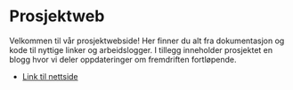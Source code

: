 # Prosjektweb

Velkommen til vår prosjektwebside! Her finner du alt fra dokumentasjon og kode til nyttige linker og arbeidslogger. I tillegg inneholder prosjektet en blogg hvor vi deler oppdateringer om fremdriften fortløpende.

- [Link til nettside](https://blogg.dugnadnett.no/)
